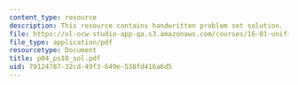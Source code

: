 ```yaml
---
content_type: resource
description: This resource contains handwritten problem set solution.
file: https://ol-ocw-studio-app-qa.s3.amazonaws.com/courses/16-01-unified-engineering-i-ii-iii-iv-fall-2005-spring-2006/7912478732cd49f3649e538fd416a6d5_p04_ps10_sol.pdf
file_type: application/pdf
resourcetype: Document
title: p04_ps10_sol.pdf
uid: 79124787-32cd-49f3-649e-538fd416a6d5
---
```

